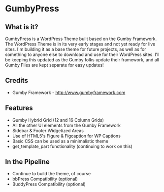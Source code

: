 GumbyPress
====

What is it?
---
GumbyPress is a WordPress Theme built based on the Gumby Framework. The WordPress Theme is in its very early stages and not yet ready for live sites. I'm building it as a base theme for future projects, as well as for something to anyone else to download and use for their WordPress sites. I'll be keeping this updated as the Gumby folks update their framework, and all Gumby Files are kept separate for easy updates!

Credits
---
* Gumby Framework - http://www.gumbyframework.com

Features
---
* Gumby Hybrid Grid (12 and 16 Column Grids)
* All the other UI elements from the Gumby Framework
* Sidebar & Footer Widgetized Areas
* Use of HTML5's Figure & Figcaption for WP Captions
* Basic CSS can be used as a minimalistic theme
* get_template_part functionality (continuing to work on this)

In the Pipeline
---
* Continue to build the theme, of course
* bbPress Compatibility (optional)
* BuddyPress Compatibility (optional)
